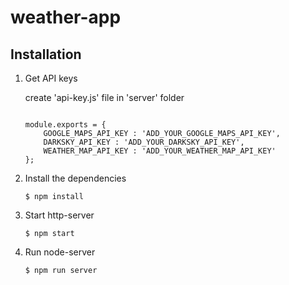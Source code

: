 # weather-app

## Installation


1. Get API keys

     create 'api-key.js' file in 'server' folder

    ````

    module.exports = {
        GOOGLE_MAPS_API_KEY : 'ADD_YOUR_GOOGLE_MAPS_API_KEY', 
        DARKSKY_API_KEY : 'ADD_YOUR_DARKSKY_API_KEY', 
        WEATHER_MAP_API_KEY : 'ADD_YOUR_WEATHER_MAP_API_KEY'
    };

2. Install the dependencies

    `$ npm install`


3. Start http-server

    `$ npm start`

4. Run node-server

    `$ npm run server`


